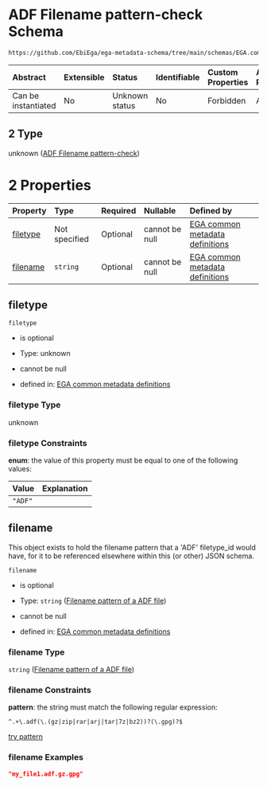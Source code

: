 # ADF Filename pattern-check Schema

```txt
https://github.com/EbiEga/ega-metadata-schema/tree/main/schemas/EGA.common-definitions.json#/definitions/filename-filetype-pattern-check/anyOf/2
```



| Abstract            | Extensible | Status         | Identifiable | Custom Properties | Additional Properties | Access Restrictions | Defined In                                                                                           |
| :------------------ | :--------- | :------------- | :----------- | :---------------- | :-------------------- | :------------------ | :--------------------------------------------------------------------------------------------------- |
| Can be instantiated | No         | Unknown status | No           | Forbidden         | Allowed               | none                | [EGA.common-definitions.json\*](../../../schemas/EGA.common-definitions.json "open original schema") |

## 2 Type

unknown ([ADF Filename pattern-check](ega-12-definitions-check-filetype-checks-based-on-its-filename-anyof-adf-filename-pattern-check.md))

# 2 Properties

| Property              | Type          | Required | Nullable       | Defined by                                                                                                                                                                                                                                                                                                                       |
| :-------------------- | :------------ | :------- | :------------- | :------------------------------------------------------------------------------------------------------------------------------------------------------------------------------------------------------------------------------------------------------------------------------------------------------------------------------- |
| [filetype](#filetype) | Not specified | Optional | cannot be null | [EGA common metadata definitions](ega-12-definitions-check-filetype-checks-based-on-its-filename-anyof-adf-filename-pattern-check-properties-filetype.md "https://github.com/EbiEga/ega-metadata-schema/tree/main/schemas/EGA.common-definitions.json#/definitions/filename-filetype-pattern-check/anyOf/2/properties/filetype") |
| [filename](#filename) | `string`      | Optional | cannot be null | [EGA common metadata definitions](ega-12-definitions-filename-pattern-of-a-adf-file.md "https://github.com/EbiEga/ega-metadata-schema/tree/main/schemas/EGA.common-definitions.json#/definitions/filename-filetype-pattern-check/anyOf/2/properties/filename")                                                                   |

## filetype



`filetype`

*   is optional

*   Type: unknown

*   cannot be null

*   defined in: [EGA common metadata definitions](ega-12-definitions-check-filetype-checks-based-on-its-filename-anyof-adf-filename-pattern-check-properties-filetype.md "https://github.com/EbiEga/ega-metadata-schema/tree/main/schemas/EGA.common-definitions.json#/definitions/filename-filetype-pattern-check/anyOf/2/properties/filetype")

### filetype Type

unknown

### filetype Constraints

**enum**: the value of this property must be equal to one of the following values:

| Value   | Explanation |
| :------ | :---------- |
| `"ADF"` |             |

## filename

This object exists to hold the filename pattern that a 'ADF' filetype\_id would have, for it to be referenced elsewhere within this (or other) JSON schema.

`filename`

*   is optional

*   Type: `string` ([Filename pattern of a ADF file](ega-12-definitions-filename-pattern-of-a-adf-file.md))

*   cannot be null

*   defined in: [EGA common metadata definitions](ega-12-definitions-filename-pattern-of-a-adf-file.md "https://github.com/EbiEga/ega-metadata-schema/tree/main/schemas/EGA.common-definitions.json#/definitions/filename-filetype-pattern-check/anyOf/2/properties/filename")

### filename Type

`string` ([Filename pattern of a ADF file](ega-12-definitions-filename-pattern-of-a-adf-file.md))

### filename Constraints

**pattern**: the string must match the following regular expression:&#x20;

```regexp
^.+\.adf(\.(gz|zip|rar|arj|tar|7z|bz2))?(\.gpg)?$
```

[try pattern](https://regexr.com/?expression=%5E.%2B%5C.adf\(%5C.\(gz%7Czip%7Crar%7Carj%7Ctar%7C7z%7Cbz2\)\)%3F\(%5C.gpg\)%3F%24 "try regular expression with regexr.com")

### filename Examples

```json
"my_file1.adf.gz.gpg"
```
